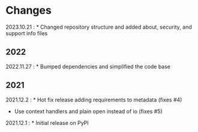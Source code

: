 # Changes

2023.10.21
:    * Changed repository structure and added about, security, and support info files

## 2022

2022.11.27
:    * Bumped dependencies and simplified the code base

## 2021

2021.12.2
:    * Hot fix release adding requirements to metadata (fixes #4)
* Use context handlers and plain open instead of io (fixes #5)

2021.12.1
:    * Initial release on PyPI
